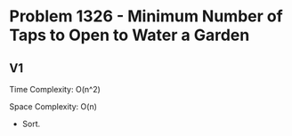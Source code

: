 # Problem 1326 - Minimum Number of Taps to Open to Water a Garden

## V1

Time Complexity: O(n^2)

Space Complexity: O(n)

- Sort.

